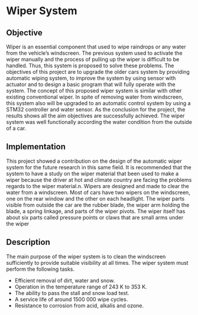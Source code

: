 
# Wiper System

## Objective

 Wiper is an essential component that used to wipe raindrops or any water from the vehicle’s windscreen. The previous system
used to activate the wiper manually and the process of pulling up the wiper is difficult to be handled. Thus, this system is
proposed to solve these problems. The objectives of this project are to upgrade the older cars system by providing automatic
wiping system, to improve the system by using sensor with actuator and to design a basic program that will fully operate with
the system. The concept of this proposed wiper system is similar with other existing conventional wiper. In spite of removing
water from windscreen, this system also will be upgraded to an automatic control system by using a STM32
controller and water sensor. As the conclusion for the project, the results shows all the aim
objectives are successfully achieved. The wiper system was well functionally according the water condition from the outside of a
car. 

## Implementation

 This project showed a contribution on the design of the automatic wiper system for the future research in this same field. It
is recommended that the system to have a study on the wiper material that been used to make a wiper because the driver at hot
and climate country are facing the problems regards to the wiper material.n. Wipers are designed
and made to clear the water from a windscreen. Most of cars have two wipers on the windscreen, one on the rear
window and the other on each headlight. The wiper parts visible from outside the car are the rubber blade, the wiper
arm holding the blade, a spring linkage, and parts of the wiper pivots. The wiper itself has about six parts called pressure points or claws that are small arms under the wiper

## Description

 The main purpose of the wiper system is to clean the windscreen sufficiently to provide suitable visibility at all times. The wiper system must perform the following tasks.
* Efficient removal of dirt, water and snow.
* Operation in the temperature range of 243 K to 353 K.
* The ability to pass the stall and snow load test.
* A service life of around 1500 000 wipe cycles.
* Resistance to corrosion from acid, alkalis and ozone. 






